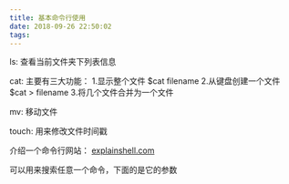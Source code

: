 ```yaml
---
title: 基本命令行使用
date: 2018-09-26 22:50:02
tags:
---
```


ls: 查看当前文件夹下列表信息

cat: 主要有三大功能：  1.显示整个文件 $cat filename 2.从键盘创建一个文件 $cat > filename
						3.将几个文件合并为一个文件	

mv: 移动文件

touch: 用来修改文件时间戳	

介绍一个命令行网站： <a href="explainshell.com">explainshell.com</a>

可以用来搜索任意一个命令，下面的是它的参数		
